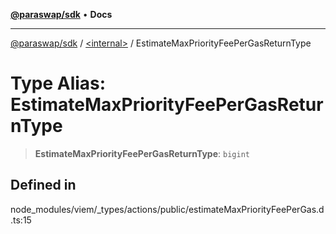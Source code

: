 [**@paraswap/sdk**](../../README.md) • **Docs**

***

[@paraswap/sdk](../../globals.md) / [\<internal\>](../README.md) / EstimateMaxPriorityFeePerGasReturnType

# Type Alias: EstimateMaxPriorityFeePerGasReturnType

> **EstimateMaxPriorityFeePerGasReturnType**: `bigint`

## Defined in

node\_modules/viem/\_types/actions/public/estimateMaxPriorityFeePerGas.d.ts:15
